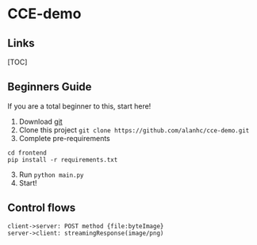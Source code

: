 CCE-demo
===

## Links

[TOC]

## Beginners Guide

If you are a total beginner to this, start here!

1. Download [git](https://git-scm.com/downloads)
2. Clone this project `git clone https://github.com/alanhc/cce-demo.git`
3. Complete pre-requirements 
```shell
cd frontend
pip install -r requirements.txt
```
3. Run `python main.py`
4. Start!


Control flows
---
```sequence
client->server: POST method {file:byteImage}
server->client: streamingResponse(image/png)
```
